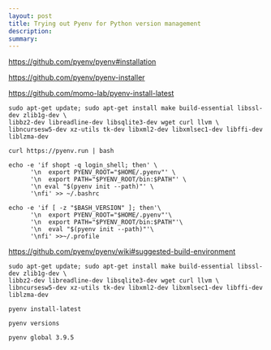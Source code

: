 ```yaml
---
layout: post
title: Trying out Pyenv for Python version management
description: 
summary: 
---
```


https://github.com/pyenv/pyenv#installation

https://github.com/pyenv/pyenv-installer

https://github.com/momo-lab/pyenv-install-latest

```
sudo apt-get update; sudo apt-get install make build-essential libssl-dev zlib1g-dev \
libbz2-dev libreadline-dev libsqlite3-dev wget curl llvm \
libncursesw5-dev xz-utils tk-dev libxml2-dev libxmlsec1-dev libffi-dev liblzma-dev
```

```
curl https://pyenv.run | bash
```

```
echo -e 'if shopt -q login_shell; then' \
      '\n  export PYENV_ROOT="$HOME/.pyenv"' \
      '\n  export PATH="$PYENV_ROOT/bin:$PATH"' \
      '\n eval "$(pyenv init --path)"' \
      '\nfi' >> ~/.bashrc
```

```
echo -e 'if [ -z "$BASH_VERSION" ]; then'\
      '\n  export PYENV_ROOT="$HOME/.pyenv"'\
      '\n  export PATH="$PYENV_ROOT/bin:$PATH"'\
      '\n  eval "$(pyenv init --path)"'\
      '\nfi' >>~/.profile
```

https://github.com/pyenv/pyenv/wiki#suggested-build-environment

```
sudo apt-get update; sudo apt-get install make build-essential libssl-dev zlib1g-dev \
libbz2-dev libreadline-dev libsqlite3-dev wget curl llvm \
libncursesw5-dev xz-utils tk-dev libxml2-dev libxmlsec1-dev libffi-dev liblzma-dev
```


```
pyenv install-latest
```

```
pyenv versions
```

```
pyenv global 3.9.5
```